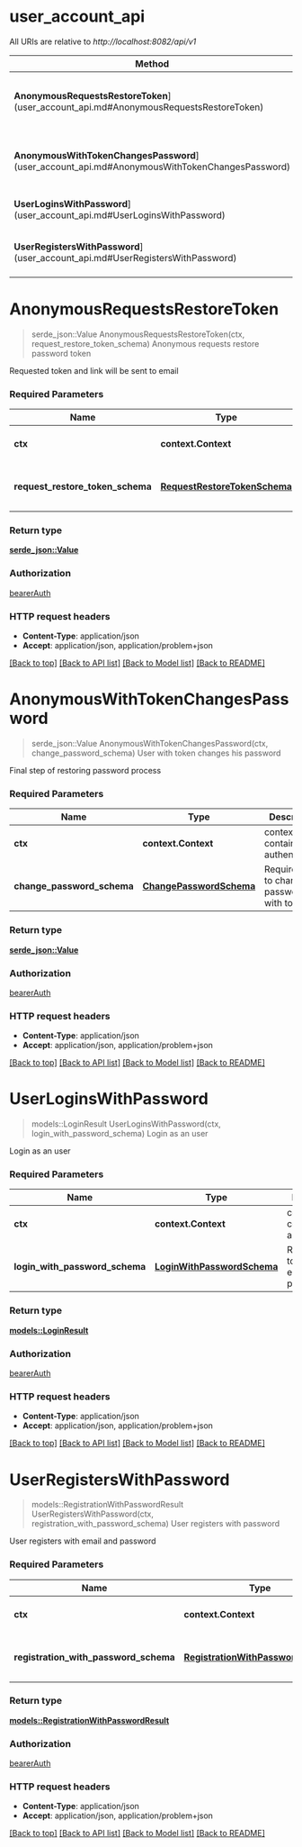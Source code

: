 # user_account_api

All URIs are relative to *http://localhost:8082/api/v1*

Method | HTTP request | Description
------------- | ------------- | -------------
**AnonymousRequestsRestoreToken**](user_account_api.md#AnonymousRequestsRestoreToken) | **POST** /user/restore-password/token-request | Anonymous requests restore password token
**AnonymousWithTokenChangesPassword**](user_account_api.md#AnonymousWithTokenChangesPassword) | **POST** /user/restore-password/change-password | User with token changes his password
**UserLoginsWithPassword**](user_account_api.md#UserLoginsWithPassword) | **POST** /user/password-login | Login as an user
**UserRegistersWithPassword**](user_account_api.md#UserRegistersWithPassword) | **POST** /user/register | User registers with password


# **AnonymousRequestsRestoreToken**
> serde_json::Value AnonymousRequestsRestoreToken(ctx, request_restore_token_schema)
Anonymous requests restore password token

Requested token and link will be sent to email

### Required Parameters

Name | Type | Description  | Notes
------------- | ------------- | ------------- | -------------
 **ctx** | **context.Context** | context containing the authentication | nil if no authentication
  **request_restore_token_schema** | [**RequestRestoreTokenSchema**](RequestRestoreTokenSchema.md)| Required data to get restore password token | 

### Return type

[**serde_json::Value**](AnyType.md)

### Authorization

[bearerAuth](../README.md#bearerAuth)

### HTTP request headers

 - **Content-Type**: application/json
 - **Accept**: application/json, application/problem+json

[[Back to top]](#) [[Back to API list]](../README.md#documentation-for-api-endpoints) [[Back to Model list]](../README.md#documentation-for-models) [[Back to README]](../README.md)

# **AnonymousWithTokenChangesPassword**
> serde_json::Value AnonymousWithTokenChangesPassword(ctx, change_password_schema)
User with token changes his password

Final step of restoring password process

### Required Parameters

Name | Type | Description  | Notes
------------- | ------------- | ------------- | -------------
 **ctx** | **context.Context** | context containing the authentication | nil if no authentication
  **change_password_schema** | [**ChangePasswordSchema**](ChangePasswordSchema.md)| Required data to change password with token | 

### Return type

[**serde_json::Value**](AnyType.md)

### Authorization

[bearerAuth](../README.md#bearerAuth)

### HTTP request headers

 - **Content-Type**: application/json
 - **Accept**: application/json, application/problem+json

[[Back to top]](#) [[Back to API list]](../README.md#documentation-for-api-endpoints) [[Back to Model list]](../README.md#documentation-for-models) [[Back to README]](../README.md)

# **UserLoginsWithPassword**
> models::LoginResult UserLoginsWithPassword(ctx, login_with_password_schema)
Login as an user

Login as an user

### Required Parameters

Name | Type | Description  | Notes
------------- | ------------- | ------------- | -------------
 **ctx** | **context.Context** | context containing the authentication | nil if no authentication
  **login_with_password_schema** | [**LoginWithPasswordSchema**](LoginWithPasswordSchema.md)| Required data to login with email and password | 

### Return type

[**models::LoginResult**](LoginResult.md)

### Authorization

[bearerAuth](../README.md#bearerAuth)

### HTTP request headers

 - **Content-Type**: application/json
 - **Accept**: application/json, application/problem+json

[[Back to top]](#) [[Back to API list]](../README.md#documentation-for-api-endpoints) [[Back to Model list]](../README.md#documentation-for-models) [[Back to README]](../README.md)

# **UserRegistersWithPassword**
> models::RegistrationWithPasswordResult UserRegistersWithPassword(ctx, registration_with_password_schema)
User registers with password

User registers with email and password

### Required Parameters

Name | Type | Description  | Notes
------------- | ------------- | ------------- | -------------
 **ctx** | **context.Context** | context containing the authentication | nil if no authentication
  **registration_with_password_schema** | [**RegistrationWithPasswordSchema**](RegistrationWithPasswordSchema.md)| Data required to register with email and password | 

### Return type

[**models::RegistrationWithPasswordResult**](RegistrationWithPasswordResult.md)

### Authorization

[bearerAuth](../README.md#bearerAuth)

### HTTP request headers

 - **Content-Type**: application/json
 - **Accept**: application/json, application/problem+json

[[Back to top]](#) [[Back to API list]](../README.md#documentation-for-api-endpoints) [[Back to Model list]](../README.md#documentation-for-models) [[Back to README]](../README.md)

